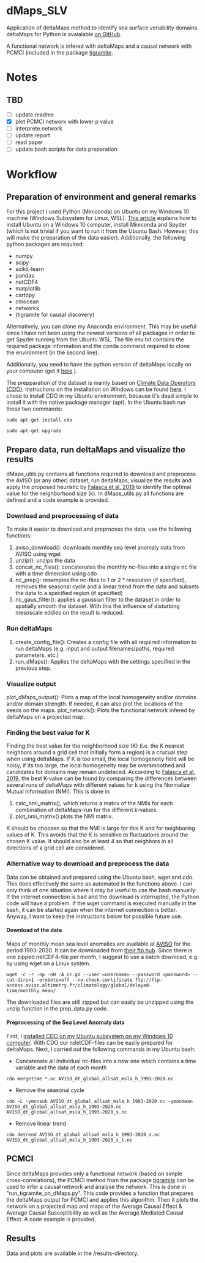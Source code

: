 # dMaps_SLV
Application of deltaMaps method to identify sea surface veriability domains. deltaMaps for Python is avaialable [on GitHub](https://github.com/FabriFalasca/py-dMaps).

A functional network is infered with deltaMaps and a causal network with PCMCI (included in the package [tigramite](https://github.com/jakobrunge/tigramite).

# Notes

## TBD
- [ ] update readme
- [x] plot PCMCI network with lower p value
- [ ] interprete network
- [ ] update report
- [ ] read paper
- [ ] update bash scripts for data preparation

# Workflow

## Preparation of environment and general remarks
For this project I used Python (Miniconda) on Ubuntu on my Windows 10 machine (Windows Subsystem for Linux, WSL). [This article](https://medium.com/@macasaetjohn/setting-up-a-spyder-environment-with-wsl-bb83716a44f3) explains how to install Ubuntu on a Windows 10 computer, install Miniconda and Spyder (which is not trivial if you want to run it from the Ubuntu Bash. However, this will make the preparation of the data easier).
Additionally, the following python packages are required:
- numpy
- scipy
- scikit-learn
- pandas
- netCDF4
- matplotlib
- cartopy
- cmocean
- networkx
- (tigramite for causal discovery)

Alternatively, you can clone my Anaconda environment. This may be useful since I have not been using the newest versions of all packages in order to get Spyder running from the Ubuntu WSL. The file env.txt contains the required package information and the conda command required to clone the environment (in the second line).

Additionally, you need to have the python version of deltaMaps locally on your computer (get it [here](https://github.com/FabriFalasca/py-dMaps) ).

The prepparation of the dataset is mainly based on [Climate Data Operators (CDO)](https://code.mpimet.mpg.de/projects/cdo). Instructions on the installation on Windows can be found [here](https://code.mpimet.mpg.de/projects/cdo/wiki/Win32). I chose to install CDO in my Ubuntu environment, because it's dead simple to install it with the native package manager (apt). In the Ubuntu bash run these two commands:
```
sudo apt-get install cdo
```
```
sudo apt-get upgrade
```

## Prepare data, run deltaMaps and visualize the results
dMaps_utils.py contains all functions required to download and preprocess the AVISO (or any other) dataset, run deltaMaps, visualize the results and apply the proposed heuristic by [Falasca et al. 2019](https://doi.org/10.1029/2019MS001654) to identify the optimal value for the neighborhood size (k). In dMaps_utils.py all functions are defined and a code example is provided.

### Download and preprocessing of data
To make it easier to download and preprocess the data, use the following functions:
1. aviso_download(): downloads monthly sea level anomaly data from AVISO using wget
2. unzip(): unzips the data
3. concat_nc_files(): concatenates the monthly nc-files into a single nc file with a time dimension using cdo
4. nc_prep(): resamples the nc-files to 1 or 2 ° resolution (if specified), removes the seasonal cycle and a linear trend from the data and subsets the data to a specified region (if specified)
5. nc_gaus_filter(): applies a gaussian filter to the dataset in order to spatially smooth the dataset. With this the influence of disturbing mesoscale eddies on the result is reduced.

### Run deltaMaps
1. create_config_file(): Creates a config file with all required information to run deltaMaps (e.g. input and output filenames/paths, required parameters, etc.)
2. run_dMaps(): Applies the deltaMaps with the settings specified in the previous step.

### Visualize output
plot_dMaps_output(): Plots a map of the local homogeneity and/or domains and/or domain strength. If needed, it can also plot the locations of the seeds on the maps.
plot_network(): Plots the functional network infered by deltaMaps on a projected map.

### Finding the best value for K
Finding the best value for the neighborhood size (K) (i.e. the K nearest neighbors around a grid cell that initially form a region) is a crucual step when using deltaMaps. If K is too small, the local homogeneity field will be noisy, if its too large, the local homogeneity may be oversmoothed and candidates for domains may remain undeteced. According to [Falasca et al. 2019](https://doi.org/10.1029/2019MS001654), the best K-value can be found by comparing the differences between several runs of deltaMaps with different values for k using the Normalize Mutual Information (NMI). This is done in
1. calc_nmi_matrix(), which returns a matrix of the NMIs for each combination of deltaMaps-run for the different k-values.
2. plot_nmi_matrix() plots the NMI matrix.

K should be choosen so that the NMI is large for this K and for neighboring values of K. This avoids that the K is sensitive to fluctuations around the chosen K value. It should also be at least 4 so that neighbors in all directions of a grid cell are considered.

### Alternative way to download and preprocess the data
Data con be obtained and prepared using the Ubuntu bash, wget and cdo. This does effectively the same as automated in the functions above. I can only think of one situation where it may be useful to use the bash manually: If the internet connection is bad and the download is interrupted, the Python code will have a problem. If the wget command is executed manually in the bash, it can be started again when the internet connection is better. Anyway, I want to keep the instructions below for possible future use.

#### Download of the data
Maps of monthly mean sea level anomalies are available at [AVISO](https://www.aviso.altimetry.fr/en/data/products/sea-surface-height-products/global/gridded-sea-level-anomalies-mean-and-climatology.html) for the period 1993-2020. It can be downloaded from [their ftp hub](ftp://ftp-access.aviso.altimetry.fr/climatology/global/delayed-time/monthly_mean/). Since there is one zipped netCDF4-file per month, I suggest to use a batch download, e.g. by using wget on a Linux system.

```
wget -c -r -np -nH -A nc.gz --user <username> --password <password> --cut-dirs=1 -erobots=off --no-check-certificate ftp://ftp-access.aviso.altimetry.fr/climatology/global/delayed-time/monthly_mean/
```
The downloaded files are still zipped but can easily be unzipped using the unzip function in the prep_data.py code.

#### Preprocessing of the Sea Level Anomaly data
First, I [installed CDO on my Ubuntu subsystem on my Windows 10 computer](https://code.mpimet.mpg.de/projects/cdo/wiki/Win32). With CDO our ndetCDF-files can be easily prepared for deltaMaps. Next, I carried out the following commands in my Ubuntu bash:

- Concatenate all individual nc-files into a new one which contains a time variable and the data of each month
```
cdo mergetime *.nc AVISO_dt_global_allsat_msla_h_1993-2020.nc
```
- Remove the seasonal cycle
```
cdo -L -ymonsub AVISO_dt_global_allsat_msla_h_1993-2020.nc -ymonmean AVISO_dt_global_allsat_msla_h_1993-2020.nc AVISO_dt_global_allsat_msla_h_1993-2020_s.nc
```
- Remove linear trend
```
cdo detrend AVISO_dt_global_allsat_msla_h_1993-2020_s.nc AVISO_dt_global_allsat_msla_h_1993-2020_s_t.nc
```

## PCMCI

Since deltaMaps provides only a functional network (based on simple cross-correlations), the PCMCI method from the package [tigramite](https://github.com/jakobrunge/tigramite) can be used to infer a causal network and analyse the network. This is done in "run_tigramite_on_dMaps.py". This code provides a function that prepares the deltaMaps output for PCMCI and applies this algorithm. Then it plots the network on a projected map and maps of the Average Causal Effect & Average Causal Susceptibility as well as the Average Mediated Causal Effect. A code example is provided.

## Results
Data and plots are available in the /results-directory.
